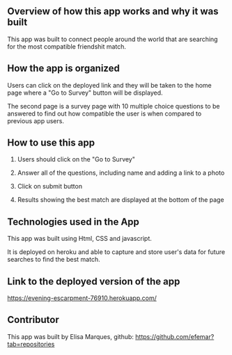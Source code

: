 ## Overview of how this app works and why it was built

This app was built to connect people around the world that are searching for the most compatible friendshit match.

## How the app is organized

Users can click on the deployed link and they will be taken to the home page where a "Go to Survey" button will be displayed.

The second page is a survey page with 10 multiple choice questions to be answered to find out how compatible the user is when compared to previous app users.

## How to use this app

1) Users should click on the "Go to Survey"

2) Answer all of the questions, including name and adding a link to a photo

3) Click on submit button

4) Results showing the best match are displayed at the bottom of the page

## Technologies used in the App

This app was built using Html, CSS and javascript.

It is deployed on heroku and able to capture and store user's data for future searches to find the best match.

## Link to the deployed version of the app

https://evening-escarpment-76910.herokuapp.com/

## Contributor
This app was built by Elisa Marques, github: https://github.com/efemar?tab=repositories
